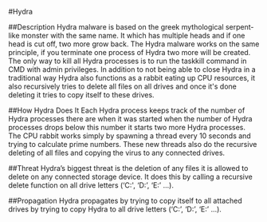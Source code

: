 #Hydra

##Description
Hydra malware is based on the greek mythological serpent-like monster with the same name. It which has multiple heads and if one head is cut off, two more grow back. The Hydra malware works on the same principle, if you terminate one process of Hydra two more will be created. The only way to kill all Hydra processes is to run the taskkill command in CMD with admin privileges. In addition to not being able to close Hydra in a traditional way Hydra also functions as a rabbit eating up CPU resources, it also recursively tries to delete all files on all drives and once it's done deleting it tries to copy itself to these drives. 

##How Hydra Does It
Each Hydra process keeps track of the number of Hydra processes there are when it was started when the number of Hydra processes drops below this number it starts two more Hydra processes. The CPU rabbit works simply by spawning a thread every 10 seconds and trying to calculate prime numbers. These new threads also do the recursive deleting of all files and copying the virus to any connected drives.

##Threat
Hydra’s biggest threat is the deletion of any files it is allowed to delete on any connected storage device. It does this by calling a recursive delete function on all drive letters (‘C:', ‘D:’, ‘E:’ ...).

##Propagation
Hydra propagates by trying to copy itself to all attached drives by trying to copy Hydra to all drive letters (‘C:’, ‘D:’, ‘E:’ ...). 
